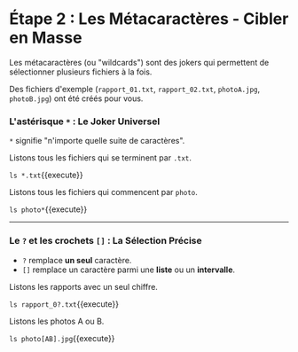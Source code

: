 # Étape 2 : Les Métacaractères - Cibler en Masse

Les métacaractères (ou "wildcards") sont des jokers qui permettent de sélectionner plusieurs fichiers à la fois.

Des fichiers d'exemple (`rapport_01.txt`, `rapport_02.txt`, `photoA.jpg`, `photoB.jpg`) ont été créés pour vous.

### L'astérisque `*` : Le Joker Universel

`*` signifie "n'importe quelle suite de caractères".

Listons tous les fichiers qui se terminent par `.txt`.

`ls *.txt`{{execute}}

Listons tous les fichiers qui commencent par `photo`.

`ls photo*`{{execute}}

---
### Le `?` et les crochets `[]` : La Sélection Précise

-   `?` remplace **un seul** caractère.
-   `[]` remplace un caractère parmi une **liste** ou un **intervalle**.

Listons les rapports avec un seul chiffre.

`ls rapport_0?.txt`{{execute}}

Listons les photos A ou B.

`ls photo[AB].jpg`{{execute}}